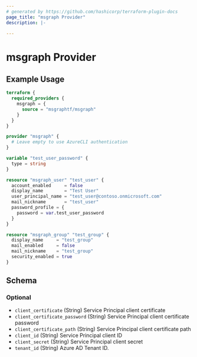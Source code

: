 ```yaml
---
# generated by https://github.com/hashicorp/terraform-plugin-docs
page_title: "msgraph Provider"
description: |-
  
---
```


# msgraph Provider



## Example Usage

```terraform
terraform {
  required_providers {
    msgraph = {
      source = "msgraphtf/msgraph"
    }
  }
}

provider "msgraph" {
  # Leave empty to use AzureCLI authentication
}

variable "test_user_password" {
  type = string
}

resource "msgraph_user" "test_user" {
  account_enabled     = false
  display_name        = "Test User"
  user_principal_name = "test_user@contoso.onmicrosoft.com"
  mail_nickname       = "test_user"
  password_profile = {
    password = var.test_user_password
  }
}

resource "msgraph_group" "test_group" {
  display_name     = "test_group"
  mail_enabled     = false
  mail_nickname    = "test_group"
  security_enabled = true
}
```

<!-- schema generated by tfplugindocs -->
## Schema

### Optional

- `client_certificate` (String) Service Principal client certificate
- `client_certificate_password` (String) Service Principal client certificate password
- `client_certificate_path` (String) Service Principal client certificate path
- `client_id` (String) Service Principal client ID
- `client_secret` (String) Service Principal client secret
- `tenant_id` (String) Azure AD Tenant ID.
